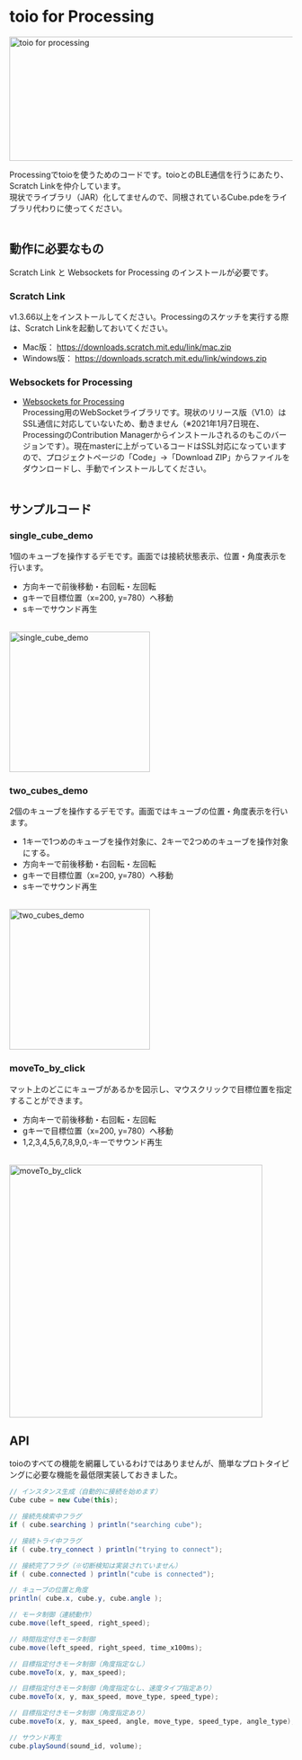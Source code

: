 # toio for Processing

<img src="https://i.gyazo.com/50f30fd3cd9ba2f62c948ab3e844b377.png" width="713" height="221" alt="toio for processing">

Processingでtoioを使うためのコードです。toioとのBLE通信を行うにあたり、Scratch Linkを仲介しています。<br>
現状でライブラリ（JAR）化してませんので、同根されているCube.pdeをライブラリ代わりに使ってください。
<br>
<br>
## 動作に必要なもの
Scratch Link と Websockets for Processing のインストールが必要です。

### Scratch Link
v1.3.66以上をインストールしてください。Processingのスケッチを実行する際は、Scratch Linkを起動しておいてください。<br>
- Mac版： https://downloads.scratch.mit.edu/link/mac.zip <br>
- Windows版： https://downloads.scratch.mit.edu/link/windows.zip <br>

### Websockets for Processing
- [Websockets for Processing](https://github.com/alexandrainst/processing_websockets) <br>
Processing用のWebSocketライブラリです。現状のリリース版（V1.0）はSSL通信に対応していないため、動きません（※2021年1月7日現在、ProcessingのContribution Managerからインストールされるのもこのバージョンです）。現在masterに上がっているコードはSSL対応になっていますので、プロジェクトページの「Code」→「Download ZIP」からファイルをダウンロードし、手動でインストールしてください。
<br><br>

## サンプルコード
### single_cube_demo
1個のキューブを操作するデモです。画面では接続状態表示、位置・角度表示を行います。<br>
- 方向キーで前後移動・右回転・左回転
- gキーで目標位置（x=200, y=780）へ移動
- sキーでサウンド再生
<br>
<img src="https://i.gyazo.com/6ef321fdd2d2f517ccbd8882fbe14a42.png" alt="single_cube_demo" width="250"/><br>

### two_cubes_demo
2個のキューブを操作するデモです。画面ではキューブの位置・角度表示を行います。<br>
- 1キーで1つめのキューブを操作対象に、2キーで2つめのキューブを操作対象にする。
- 方向キーで前後移動・右回転・左回転
- gキーで目標位置（x=200, y=780）へ移動
- sキーでサウンド再生
<br>
<img src="https://i.gyazo.com/f8e7d28b0320bc9fb4927177849aa226.png" alt="two_cubes_demo" width="250"/><br>

### moveTo_by_click
マット上のどこにキューブがあるかを図示し、マウスクリックで目標位置を指定することができます。
- 方向キーで前後移動・右回転・左回転
- gキーで目標位置（x=200, y=780）へ移動
- 1,2,3,4,5,6,7,8,9,0,-キーでサウンド再生
<br>
<img src="https://i.gyazo.com/52eb2b06cb815e489e33778bb9793a54.gif" alt="moveTo_by_click" width="450"/><br>



## API
toioのすべての機能を網羅しているわけではありませんが、簡単なプロトタイピングに必要な機能を最低限実装しておきました。

```java
// インスタンス生成（自動的に接続を始めます）
Cube cube = new Cube(this);

// 接続先検索中フラグ
if ( cube.searching ) println("searching cube");

// 接続トライ中フラグ
if ( cube.try_connect ) println("trying to connect");

// 接続完了フラグ（※切断検知は実装されていません）
if ( cube.connected ) println("cube is connected");

// キューブの位置と角度
println( cube.x, cube.y, cube.angle );

// モータ制御（連続動作）
cube.move(left_speed, right_speed);

// 時間指定付きモータ制御
cube.move(left_speed, right_speed, time_x100ms);

// 目標指定付きモータ制御（角度指定なし）
cube.moveTo(x, y, max_speed);

// 目標指定付きモータ制御（角度指定なし、速度タイプ指定あり）
cube.moveTo(x, y, max_speed, move_type, speed_type);

// 目標指定付きモータ制御（角度指定あり）
cube.moveTo(x, y, max_speed, angle, move_type, speed_type, angle_type);

// サウンド再生
cube.playSound(sound_id, volume);
```




